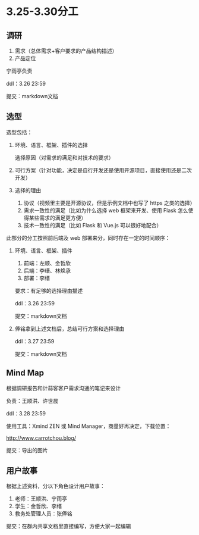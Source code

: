 # 3.25-3.30分工

## 调研

1. 需求（总体需求+客户要求的产品结构描述）
2. 产品定位

宁雨亭负责

ddl：3.26 23:59

提交：markdown文档

## 选型

选型包括：

1. 环境、语言、框架、插件的选择

   选择原因（对需求的满足和对技术的要求）

2. 可行方案（针对功能，决定是自行开发还是使用开源项目，直接使用还是二次开发）

3. 选择的理由

   1. 协议（视频里主要是开源协议，但是示例文档中也写了 https 之类的选择）
   2. 需求一致性的满足（比如为什么选择 web 框架来开发、使用 Flask 怎么使得某些需求的满足更方便）
   3. 技术一致性的满足（比如 Flask 和 Vue.js 可以很好地配合）

此部分的分工按照前后端及 web 部署来分，同时存在一定的时间顺序：

1. 环境、语言、框架、插件
   1. 前端：左顺、金哲欣
   2. 后端：李缙、林焕承
   3. 部署：李缙

   要求：有足够的选择理由描述

   ddl：3.26 23:59

   提交：markdown文档

2. 俸铭拿到上述文档后，总结可行方案和选择理由

   ddl：3.27 23:59

   提交：markdown文档

## Mind Map

根据调研报告和计蒜客客户需求沟通的笔记来设计

负责：王顺洪、许世晨

ddl：3.28 23:59

使用工具：Xmind ZEN 或 Mind Manager，商量好再决定，下载位置：

http://www.carrotchou.blog/

提交：导出的图片

## 用户故事

根据上述资料，分以下角色设计用户故事：

1. 老师：王顺洪、宁雨亭
2. 学生：金哲欣、李缙
3. 教务处管理人员：张俸铭

提交：在群内共享文档里直接编写，方便大家一起编辑